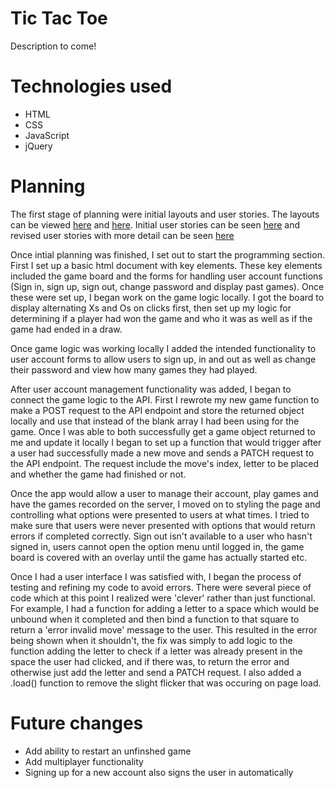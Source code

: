 # Tic Tac Toe

Description to come!

# Technologies used

* HTML
* CSS
* JavaScript
* jQuery

# Planning

The first stage of planning were initial layouts and user stories. The layouts can be viewed [here](https://imgur.com/PUK2hvc) and [here](https://imgur.com/51yMxwm). Initial user stories can be seen [here](https://pastebin.com/Sh1fpYE6) and revised user stories with more detail can be seen [here](https://pastebin.com/Y5n7DUZB)

Once intial planning was finished, I set out to start the programming section. First I set up a basic html document with key elements. These key elements included the game board and the forms for handling user account functions (Sign in, sign up, sign out, change password and display past games). Once these were set up, I began work on the game logic locally. I got the board to display alternating Xs and Os on clicks first, then set up my logic for determining if a player had won the game and who it was as well as if the game had ended in a draw.

Once game logic was working locally I added the intended functionality to user account forms to allow users to sign up, in and out as well as change their password and view how many games they had played.

After user account management functionality was added, I began to connect the game logic to the API. First I rewrote my new game function to make a POST request to the API endpoint and store the returned object locally and use that instead of the blank array I had been using for the game. Once I was able to both successfully get a game object returned to me and update it locally I began to set up a function that would trigger after a user had successfully made a new move and sends a PATCH request to the API endpoint. The request include the move's index, letter to be placed and whether the game had finished or not.

Once the app would allow a user to manage their account, play games and have the games recorded on the server, I moved on to styling the page and controlling what options were presented to users at what times. I tried to make sure that users were never presented with options that would return errors if completed correctly. Sign out isn't available to a user who hasn't signed in, users cannot open the option menu until logged in, the game board is covered with an overlay until the game has actually started etc.

Once I had a user interface I was satisfied with, I began the process of testing and refining my code to avoid errors. There were several piece of code which at this point I realized were 'clever' rather than just functional. For example, I had a function for adding a letter to a space which would be unbound when it completed and then bind a function to that square to return a 'error invalid move' message to the user. This resulted in the error being shown when it shouldn't, the fix was simply to add logic to the function adding the letter to check if a letter was already present in the space the user had clicked, and if there was, to return the error and otherwise just add the letter and send a PATCH request. I also added a .load() function to remove the slight flicker that was occuring on page load.

# Future changes

* Add ability to restart an unfinshed game
* Add multiplayer functionality
* Signing up for a new account also signs the user in automatically
